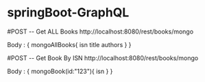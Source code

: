 # springBoot-GraphQL
#POST -- Get ALL Books
http://localhost:8080/rest/books/mongo

Body : 
    {
    	mongoAllBooks{
    		isn
    		title
    		authors
    	}
    }

#POST -- Get Book By ISN
http://localhost:8080/rest/books/mongo

Body : 
    {
    	mongoBook(id:"123"){
    		isn
    	}
    }